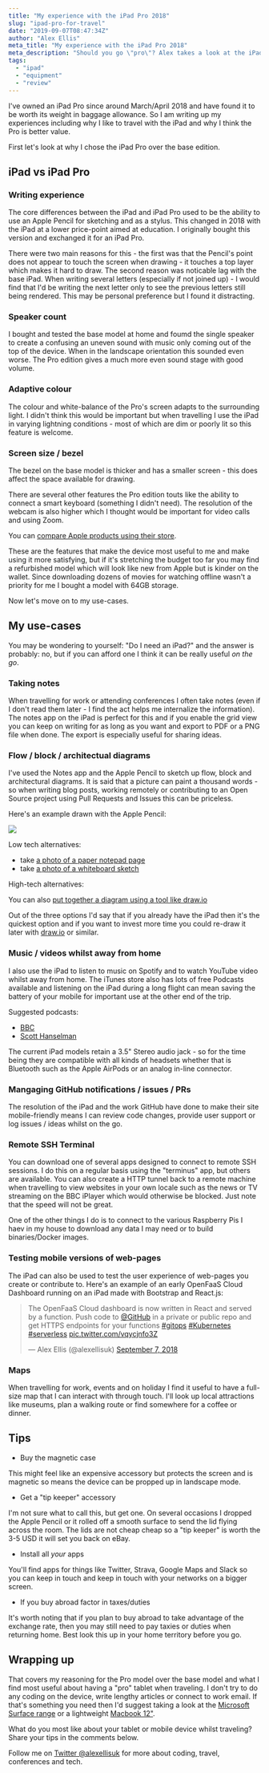 ```yaml
---
title: "My experience with the iPad Pro 2018"
slug: "ipad-pro-for-travel"
date: "2019-09-07T08:47:34Z"
author: "Alex Ellis"
meta_title: "My experience with the iPad Pro 2018"
meta_description: "Should you go \"pro\"? Alex takes a look at the iPad Pro 2018 and compares it to the base model. You'll see some examples of the Apple Pencil too. "
tags:
  - "ipad"
  - "equipment"
  - "review"
---
```


I've owned an iPad Pro since around March/April 2018 and have found it to be worth its weight in baggage allowance. So I am writing up my experiences including why I like to travel with the iPad and why I think the Pro is better value.

First let's look at why I chose the iPad Pro over the base edition.

## iPad vs iPad Pro

### Writing experience

The core differences between the iPad and iPad Pro used to be the ability to use an Apple Pencil for sketching and as a stylus. This changed in 2018 with the iPad at a lower price-point aimed at education. I originally bought this version and exchanged it for an iPad Pro.

There were two main reasons for this - the first was that the Pencil's point does not appear to touch the screen when drawing - it touches a top layer which makes it hard to draw. The second reason was noticable lag with the base iPad. When writing several letters (especially if not joined up) - I would find that I'd be writing the next letter only to see the previous letters still being rendered. This may be personal preference but I found it distracting.

### Speaker count

I bought and tested the base model at home and foumd the single speaker to create a confusing an uneven sound with music only coming out of the top of the device. When in the landscape orientation this sounded even worse. The Pro edition gives a much more even sound stage with good volume.

### Adaptive colour

The colour and white-balance of the Pro's screen adapts to the surrounding light. I didn't think this would be important but when travelling I use the iPad in varying lightning conditions - most of which are dim or poorly lit so this feature is welcome.

### Screen size / bezel

The bezel on the base model is thicker and has a smaller screen - this does affect the space available for drawing.

There are several other features the Pro edition touts like the ability to connect a smart keyboard (something I didn't need). The resolution of the webcam is also higher which I thought would be important for video calls and using Zoom.

You can [compare Apple products using their store](https://www.apple.com/lae/ipad/compare/).

These are the features that make the device most useful to me and make using it more satisfying, but if it's stretching the budget too far you may find a refurbished model which will look like new from Apple but is kinder on the wallet. Since downloading dozens of movies for watching offline wasn't a priority for me I bought a model with 64GB storage. 

Now let's move on to my use-cases.

## My use-cases

You may be wondering to yourself: "Do I need an iPad?" and the answer is probably: no, but if you can afford one I think it can be really useful *on the go*.

### Taking notes

When travelling for work or attending conferences I often take notes (even if I don't read them later - I find the act helps me internalize the information). The notes app on the iPad is perfect for this and if you enable the grid view you can keep on writing for as long as you want and export to PDF or a PNG file when done. The export is especially useful for sharing ideas.

### Flow / block / architectual diagrams

I've used the Notes app and the Apple Pencil to sketch up flow, block and architectural diagrams. It is said that a picture can paint a thousand words - so when writing blog posts, working remotely or contributing to an Open Source project using Pull Requests and Issues this can be priceless.

Here's an example drawn with the Apple Pencil:

![](https://user-images.githubusercontent.com/6358735/46618024-174ebf80-cb27-11e8-926e-63bf73fcac8d.png)

Low tech alternatives:

* take [a photo of a paper notepad page](https://camo.githubusercontent.com/00a7bf69adb34eca772b29b21cede13aacca6e61/68747470733a2f2f7062732e7477696d672e636f6d2f6d656469612f445a696966395158634145643849662e6a70673a6c61726765)
* take [a photo of a whiteboard sketch](https://camo.githubusercontent.com/e6b0044678fa48d14b2ebee5222c5d929aaacb75/68747470733a2f2f7062732e7477696d672e636f6d2f6d656469612f445a375358366758344141356453372e6a70673a6c61726765)

High-tech alternatives:

You can also [put together a diagram using a tool like draw.io](https://github.com/openfaas/openfaas-cloud/raw/master/docs/conceptual-overview-28-sept-2018.png)

Out of the three options I'd say that if you already have the iPad then it's the quickest option and if you want to invest more time you could re-draw it later with [draw.io](https://draw.io/) or similar.

### Music / videos whilst away from home

I also use the iPad to listen to music on Spotify and to watch YouTube video whilst away from home. The iTunes store also has lots of free Podcasts available and listening on the iPad during a long flight can mean saving the battery of your mobile for important use at the other end of the trip.

Suggested podcasts:

* [BBC](https://www.bbc.co.uk/podcasts)
* [Scott Hanselman](https://www.hanselman.com/podcasts/)

The current iPad models retain a 3.5" Stereo audio jack - so for the time being they are compatible with all kinds of headsets whether that is Bluetooth such as the Apple AirPods or an analog in-line connector.

### Mangaging GitHub notifications / issues / PRs

The resolution of the iPad and the work GitHub have done to make their site mobile-friendly means I can review code changes, provide user support or log issues / ideas whilst on the go.

### Remote SSH Terminal

You can download one of several apps designed to connect to remote SSH sessions. I do this on a regular basis using the "terminus" app, but others are available. You can also create a HTTP tunnel back to a remote machine when travelling to view websites in your own locale such as the news or TV streaming on the BBC iPlayer which would otherwise be blocked. Just note that the speed will not be great.

One of the other things I do is to connect to the various Raspberry Pis I haev in my house to download any data I may need or to build binaries/Docker images.

### Testing mobile versions of web-pages

The iPad can also be used to test the user experience of web-pages you create or contribute to. Here's an example of an early OpenFaaS Cloud Dashboard running on an iPad made with Bootstrap and React.js:

<blockquote class="twitter-tweet" data-lang="en"><p lang="en" dir="ltr">The OpenFaaS Cloud dashboard is now written in React and served by a function. Push code to <a href="https://twitter.com/github?ref_src=twsrc%5Etfw">@GitHub</a> in a private or public repo and get HTTPS endpoints for your functions <a href="https://twitter.com/hashtag/gitops?src=hash&amp;ref_src=twsrc%5Etfw">#gitops</a> <a href="https://twitter.com/hashtag/Kubernetes?src=hash&amp;ref_src=twsrc%5Etfw">#Kubernetes</a> <a href="https://twitter.com/hashtag/serverless?src=hash&amp;ref_src=twsrc%5Etfw">#serverless</a> <a href="https://t.co/vqycjnfo3Z">pic.twitter.com/vqycjnfo3Z</a></p>&mdash; Alex Ellis (@alexellisuk) <a href="https://twitter.com/alexellisuk/status/1038044112128237568?ref_src=twsrc%5Etfw">September 7, 2018</a></blockquote> <script async src="https://platform.twitter.com/widgets.js" charset="utf-8"></script> 

### Maps

When travelling for work, events and on holiday I find it useful to have a full-size map that I can interact with through touch. I'll look up local attractions like museums, plan a walking route or find somewhere for a coffee or dinner.

## Tips

* Buy the magnetic case

This might feel like an expensive accessory but protects the screen and is magnetic so means the device can be propped up in landscape mode.

* Get a "tip keeper" accessory

I'm not sure what to call this, but get one. On several occasions I dropped the Apple Pencil or it rolled off a smooth surface to send the lid flying across the room. The lids are not cheap cheap so a "tip keeper" is worth the 3-5 USD it will set you back on eBay.

* Install all *your* apps

You'll find apps for things like Twitter, Strava, Google Maps and Slack so you can keep in touch and keep in touch with your networks on a bigger screen.

* If you buy abroad factor in taxes/duties

It's worth noting that if you plan to buy abroad to take advantage of the exchange rate, then you may still need to pay taxies or duties when returning home. Best look this up in your home territory before you go.

## Wrapping up

That covers my reasoning for the Pro model over the base model and what I find most useful about having a "pro" tablet when traveling. I don't try to do any coding on the device, write lengthy articles or connect to work email. If that's something you need then I'd suggest taking a look at the [Microsoft Surface range](https://www.microsoft.com/en-us/surface) or a lightweight [Macbook 12"](https://www.apple.com/shop/buy-mac/macbook).

What do you most like about your tablet or mobile device whilst traveling? Share your tips in the comments below.

Follow me on [Twitter @alexellisuk](https://twitter.com/alexellisuk/) for more about coding, travel, conferences and tech.